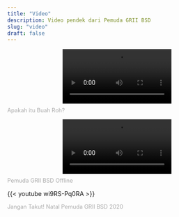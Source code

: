 ```yaml
---
title: "Video"
description: Video pendek dari Pemuda GRII BSD
slug: "video"
draft: false
---
```


<div class="my-4 grid grid-cols-3 gap-4 lg:gap-8">
<div>
<div style="display: flex; justify-content: space-evenly; align-items: center;">
<video controls style="max-width: 102.1%; margin: 0;" width="250">
    <source src="/videos/apakah-buah-roh-itu.mp4"
            type="video/mp4">

    Sorry, your browser doesn't support embedded videos.
</video>
</div>
<p style="font-size: 0.8rem; margin-top: 0.5rem; color: #aaaaaa;">Apakah itu Buah Roh?</p>
</div>

<div>
<div style="display: flex; justify-content: space-evenly; align-items: center;">
<video controls style="margin: 0;" width="250">
    <source src="/videos/pemuda-offline.mp4"
            type="video/mp4">

    Sorry, your browser doesn't support embedded videos.
</video>
</div>
<p style="font-size: 0.8rem; margin-top: 0.5rem; color: #aaaaaa;">Pemuda GRII BSD Offline</p>
</div>
</div>

{{< youtube wi9RS-Pq0RA >}}
<p style="font-size: 0.8rem; margin-top: 0.5rem; color: #aaaaaa;">Jangan Takut! Natal Pemuda GRII BSD 2020</p>
